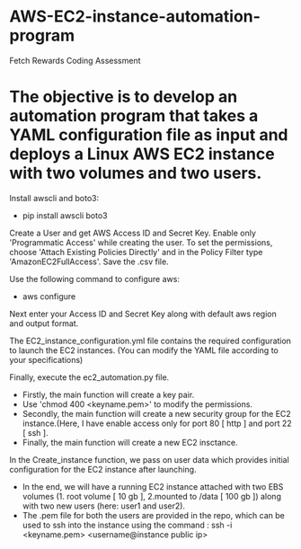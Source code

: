 # AWS-EC2-instance-automation-program
Fetch Rewards Coding Assessment

# The objective is to develop an automation program that takes a YAML configuration file as input and deploys a Linux AWS EC2 instance with two volumes and two users.

Install awscli and boto3:
 - pip install awscli boto3

Create a User and get AWS Access ID and Secret Key.
Enable only 'Programmatic Access' while creating the user.
To set the permissions, choose 'Attach Existing Policies Directly' and in the Policy Filter type 'AmazonEC2FullAccess'.
Save the .csv file.

Use the following command to configure aws:  
- aws configure

Next enter your Access ID and Secret Key along with default aws region and output format.


The EC2_instance_configuration.yml file contains the required configuration to launch the EC2 instances. (You can modify the YAML file according to your specifications)

Finally, execute the ec2_automation.py file.
  - Firstly, the main function will create a key pair. 
  - Use 'chmod 400 <keyname.pem>' to modify the permissions.
  - Secondly, the main function will create a new security group for the EC2 instance.(Here, I have enable access only for port 80 [ http ]  and port 22 [ ssh ].
  - Finally, the main function will create a new EC2 insctance.

In the Create_instance function, we pass on user data which provides initial configuration for the EC2 instance after launching.


- In the end, we will have a running EC2 instance attached with two EBS volumes (1. root volume [ 10 gb ], 2.mounted to /data [ 100 gb ]) along with two new users (here: user1 and user2).
- The .pem file for both the users are provided in the repo, which can be used to ssh into the instance using the command : ssh -i <keyname.pem> <username@instance public ip>


